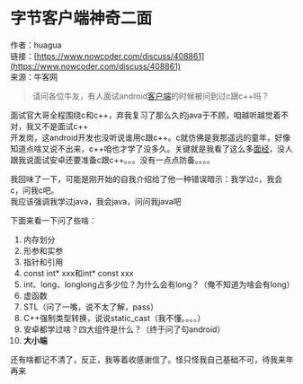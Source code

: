 # 字节客户端神奇二面

作者：huagua  
链接：[https://www.nowcoder.com/discuss/408861](https://www.nowcoder.com/discuss/408861)  
来源：牛客网  
  


> 请问各位牛友，有人面试android[客户端](/jump/super-jump/word?word=%E5%AE%A2%E6%88%B7%E7%AB%AF)的时候被问到过c跟c++吗？

面试官大哥全程围绕c和c++，弃我复习了那么久的java于不顾，咱越听越觉着不对，我又不是面试c++  
开发岗，这android开发也没听说谁用c跟c++。c就仿佛是我那遥远的童年，好像知道点啥又说不出来，c++咱也才学了没多久。关键就是我看了这么多[面经](/jump/super-jump/word?word=%E9%9D%A2%E7%BB%8F)，没人跟我说面试安卓还要准备c跟c++。。。没有一点点防备。。。。

我回味了一下，可能是刚开始的自我介绍给了他一种错误暗示：我学过c，我会c，问我c吧。  
我应该强调我学过java，我会java，问问我java吧

下面来看一下问了些啥：

1. 内存划分
2. 形参和实参
3. 指针和引用
4. const int\* xxx和int\* const xxx
5. int、long、longlong占多少位？为什么会有long？（俺不知道为啥会有long）
6. 虚函数
7. STL（问了一嘴，说不太了解，pass）
8. C++强制类型转换，说说static\_cast（我不懂。。。。）
9. 安卓都学过啥？四大组件是什么？（终于问了句android）
10. **大小端**

还有啥都记不清了，反正，我等着收感谢信了。怪只怪我自己基础不可，待我来年再来

